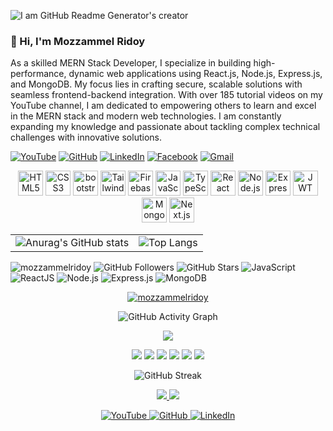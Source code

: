 ![I am GitHub Readme Generator's creator](https://res.cloudinary.com/dsh57dvqf/image/upload/v1728386791/Purple_Blue_Modern_Gaming_Youtube_Thumbnail_1_d5ojjf.png)


### 👋 Hi, I'm Mozzammel Ridoy

As a skilled MERN Stack Developer, I specialize in building high-performance, dynamic web applications using React.js, Node.js, Express.js, and MongoDB. My focus lies in crafting secure, scalable solutions with seamless frontend-backend integration. With over 185 tutorial videos on my YouTube channel, I am dedicated to empowering others to learn and excel in the MERN stack and modern web technologies. I am constantly expanding my knowledge and passionate about tackling complex technical challenges with innovative solutions.
<p align="left">
   
  [![YouTube](https://img.shields.io/badge/YouTube-FF0000?style=for-the-badge&logo=youtube&logoColor=white)](https://www.youtube.com/@MozzammelRidoy)
  [![GitHub](https://img.shields.io/badge/GitHub-000000?style=for-the-badge&logo=github&logoColor=white)](https://github.com/MozzammelRidoy)
  [![LinkedIn](https://img.shields.io/badge/LinkedIn-0077B5?style=for-the-badge&logo=linkedin&logoColor=white)](https://www.linkedin.com/in/MozzammelRidoy/)
  [![Facebook](https://img.shields.io/badge/Facebook-1877F2?style=for-the-badge&logo=facebook&logoColor=white)](https://www.facebook.com/MozzammelRidoyAR)
  [![Gmail](https://img.shields.io/badge/Gmail-D14836?style=for-the-badge&logo=gmail&logoColor=white)](mailto:mozzammelridoy5iii@gmail.com)



</p>




<p align="center"> 
  <img src="https://cdn.jsdelivr.net/gh/devicons/devicon/icons/html5/html5-original-wordmark.svg" alt="HTML5" width="40" height="40"/>
  <img src="https://cdn.jsdelivr.net/gh/devicons/devicon/icons/css3/css3-original-wordmark.svg" alt="CSS3" width="40" height="40"/>
  <img src="https://framerusercontent.com/images/YpBCxntFUx1XOzWhmAalGOq3xI.jpg" alt="bootstrap" width="40" height="40"/>
  <img src="https://www.vectorlogo.zone/logos/tailwindcss/tailwindcss-icon.svg" alt="Tailwind CSS" width="40" height="40"/>
  <img src="https://www.vectorlogo.zone/logos/firebase/firebase-icon.svg" alt="Firebase" width="40" height="40"/>
  <img src="https://cdn.jsdelivr.net/gh/devicons/devicon/icons/javascript/javascript-original.svg" alt="JavaScript" width="40" height="40"/>
  <img src="https://cdn.jsdelivr.net/gh/devicons/devicon/icons/typescript/typescript-original.svg" alt="TypeScript" width="40" height="40"/>
  <img src="https://cdn.jsdelivr.net/gh/devicons/devicon/icons/react/react-original-wordmark.svg" alt="React" width="40" height="40"/>
  <img src="https://cdn-icons-png.flaticon.com/512/919/919825.png" alt="Node.js" width="40" height="40"/>
  <img src="https://www.peanutsquare.com/wp-content/uploads/2024/04/Express.png" alt="Express" width="40" height="40"/>
   <img src="https://play-lh.googleusercontent.com/3C-hB-KWoyWzZjUnRsXUPu-bqB3HUHARMLjUe9OmPoHa6dQdtJNW30VrvwQ1m7Pln3A=w240-h480-rw" alt="JWT" width="40" height="40"/>
  <img src="https://www.desuvit.com/wp-content/uploads/2021/03/mongodb-icon.png" alt="MongoDB" width="40" height="40"/>
  <img src="https://d2nir1j4sou8ez.cloudfront.net/wp-content/uploads/2021/12/nextjs-boilerplate-logo.png" alt="Next.js" width="40" height="40"/>
</p>







<table align="center" width="100%">
  <tr>
    <td align="center">
      <img src="https://github-readme-stats.vercel.app/api?username=MozzammelRidoy&show_icons=true&theme=radical" alt="Anurag's GitHub stats" />
    </td>
    <td align="center">
      <img src="https://github-readme-stats.vercel.app/api/top-langs/?username=MozzammelRidoy&layout=compact" alt="Top Langs" />
    </td>
  </tr>
</table>

<p align="left"> 
  <img src="https://komarev.com/ghpvc/?username=mozzammelridoy&label=Profile%20views&color=0e75b6&style=flat" alt="mozzammelridoy" /> 
  <img src="https://img.shields.io/github/followers/MozzammelRidoy?label=Followers&style=flat-square" alt="GitHub Followers" />
  <img src="https://img.shields.io/github/stars/MozzammelRidoy?label=GitHub%20Stars&style=flat-square" alt="GitHub Stars" />
  <img src="https://img.shields.io/badge/JavaScript-ES6+-yellow?style=flat-square&logo=javascript&logoColor=white" alt="JavaScript" />
  <img src="https://img.shields.io/badge/React-JS-blue?style=flat-square&logo=react" alt="ReactJS" />
  <img src="https://img.shields.io/badge/Node.js-JS-brightgreen?style=flat-square&logo=node.js" alt="Node.js" />
  <img src="https://img.shields.io/badge/Express.js-framework-lightgrey?style=flat-square&logo=express" alt="Express.js" />
  <img src="https://img.shields.io/badge/MongoDB-database-green?style=flat-square&logo=mongodb" alt="MongoDB" />


</p>

<p align="center"> <a href="https://github.com/ryo-ma/github-profile-trophy"><img src="https://github-profile-trophy.vercel.app/?username=mozzammelridoy" alt="mozzammelridoy" /></a> </p>

<p align="center">
  <img src="https://github-readme-activity-graph.vercel.app/graph?username=MozzammelRidoy&theme=react-dark" alt="GitHub Activity Graph">
</p>

<p align="center">
  <img src="https://visitcount.itsvg.in/api?id=MozzammelRidoy&label=Profile%20Views&color=12&icon=5&pretty=true" />
</p>


<p align="center">
  <img src="https://img.shields.io/badge/-JavaScript-yellow?style=for-the-badge&logo=javascript&logoColor=white">
  <img src="https://img.shields.io/badge/-React-blue?style=for-the-badge&logo=react&logoColor=white">
  <img src="https://img.shields.io/badge/-Node.js-green?style=for-the-badge&logo=node.js&logoColor=white">
  <img src="https://img.shields.io/badge/-MongoDB-green?style=for-the-badge&logo=mongodb&logoColor=white">
  <img src="https://img.shields.io/badge/-Express-lightgrey?style=for-the-badge&logo=express&logoColor=white">
  <img src="https://img.shields.io/badge/-Tailwind CSS-blue?style=for-the-badge&logo=tailwindcss&logoColor=white">
</p>


<p align="center">
  <img src="https://github-readme-streak-stats.herokuapp.com/?user=MozzammelRidoy&theme=radical" alt="GitHub Streak" />
</p>


<p align="center">
  <a href="https://github.com/MozzammelRidoy/repo1">
    <img src="https://github-readme-stats.vercel.app/api/pin/?username=MozzammelRidoy&repo=repo1&theme=radical">
  </a>
  <a href="https://github.com/MozzammelRidoy/repo2">
    <img src="https://github-readme-stats.vercel.app/api/pin/?username=MozzammelRidoy&repo=repo2&theme=radical">
  </a>
</p>


<p align="center">
  <a href="https://www.youtube.com/@MozzammelRidoy">
    <img src="https://img.icons8.com/color/48/000000/youtube-play.png" alt="YouTube"/>
  </a>
  <a href="https://github.com/MozzammelRidoy">
    <img src="https://img.icons8.com/material-outlined/48/000000/github.png" alt="GitHub"/>
  </a>
  <a href="https://www.linkedin.com/in/MozzammelRidoy/">
    <img src="https://img.icons8.com/color/48/000000/linkedin.png" alt="LinkedIn"/>
  </a>
</p>


